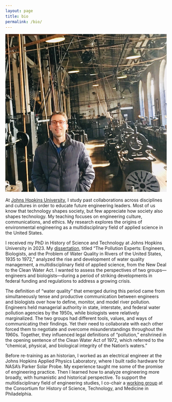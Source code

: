 ```yaml
---
layout: page
title: bio
permalink: /bio/
---
```


![](/assets/ryan.jpg)

At [Johns Hopkins University](https://engineering.jhu.edu/faculty/ryan-hearty/), I study past collaborations across disciplines and cultures in order to educate future engineering leaders. Most of us know that technology shapes society, but few appreciate how society also shapes technology. My teaching focuses on engineering culture, communications, and ethics. My research explores the origins of environmental engineering as a multidisciplinary field of applied science in the United States.

I received my PhD in History of Science and Technology at Johns Hopkins University in 2023. My [dissertation](https://jscholarship.library.jhu.edu/items/c40da4a4-38eb-4aa4-b756-b3f7009fa073), titled “The Pollution Experts: Engineers, Biologists, and the Problem of Water Quality in Rivers of the United States, 1935 to 1972,” analyzed the rise and development of water quality management, a multidisciplinary field of applied science, from the New Deal to the Clean Water Act. I wanted to assess the perspectives of two groups—engineers and biologists—during a period of striking developments in federal funding and regulations to address a growing crisis.

The definition of “water quality” that emerged during this period came from simultaneously tense and productive communication between engineers and biologists over how to define, monitor, and model river pollution. Engineers held managerial authority in state, interstate, and federal water pollution agencies by the 1950s, while biologists were relatively marginalized. The two groups had different tools, values, and ways of communicating their findings. Yet their need to collaborate with each other forced them to negotiate and overcome misunderstandings throughout the 1960s. Together, they influenced legal definitions of “pollution,” enshrined in the opening sentence of the Clean Water Act of 1972, which referred to the “chemical, physical, and biological integrity of the Nation’s waters.”

Before re-training as an historian, I worked as an electrical engineer at the Johns Hopkins Applied Physics Laboratory, where I built radio hardware for NASA’s Parker Solar Probe. My experience taught me some of the promise of engineering practice. Then I learned how to analyze engineering more broadly, with humanistic and historical perspective. To support the multidisciplinary field of engineering studies, I co-chair a [working group](https://www.chstm.org/group/engineering-studies) at the Consortium for History of Science, Technology, and Medicine in Philadelphia.
